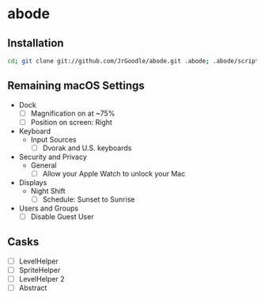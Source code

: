 # abode

## Installation

```bash
cd; git clone git://github.com/JrGoodle/abode.git .abode; .abode/script/clone
```

## Remaining macOS Settings

- Dock
  - [ ] Magnification on at ~75%
  - [ ] Position on screen: Right
- Keyboard
  - Input Sources
    - [ ] Dvorak and U.S. keyboards
- Security and Privacy
  - General
    - [ ] Allow your Apple Watch to unlock your Mac
- Displays
  - Night Shift
    - [ ] Schedule: Sunset to Sunrise
- Users and Groups
  - [ ] Disable Guest User

## Casks

- [ ] LevelHelper
- [ ] SpriteHelper
- [ ] LevelHelper 2
- [ ] Abstract
